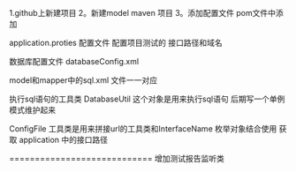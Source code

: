 1.github上新建项目
2。新建model maven 项目
3。添加配置文件 pom文件中添加

application.proties 配置文件 配置项目测试的 接口路径和域名

数据库配置文件 databaseConfig.xml

model和mapper中的sql.xml 文件一一对应

执行sql语句的工具类 DatabaseUtil 这个对象是用来执行sql语句 后期写一个单例 模式维护起来

ConfigFile 工具类是用来拼接url的工具类和InterfaceName 枚举对象结合使用 获取 application 中的接口路径

============================
增加测试报告监听类
